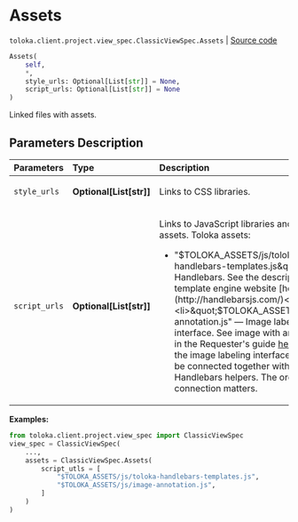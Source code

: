 # Assets
`toloka.client.project.view_spec.ClassicViewSpec.Assets` | [Source code](https://github.com/Toloka/toloka-kit/blob/v0.1.24/src/client/project/view_spec.py#L80)

```python
Assets(
    self,
    *,
    style_urls: Optional[List[str]] = None,
    script_urls: Optional[List[str]] = None
)
```

Linked files with assets.

## Parameters Description

| Parameters | Type | Description |
| :----------| :----| :-----------|
`style_urls`|**Optional\[List\[str\]\]**|<p>Links to CSS libraries.</p>
`script_urls`|**Optional\[List\[str\]\]**|<p>Links to JavaScript libraries and Toloka assets. Toloka assets:<ul><li>&quot;$TOLOKA_ASSETS/js/toloka-handlebars-templates.js&quot; — Handlebars. See the description on the template     engine website [here](http://handlebarsjs.com/)</li><li>&quot;$TOLOKA_ASSETS/js/image-annotation.js&quot; — Image labeling interface. See image with area selection in     the Requester&#x27;s guide [here](https://yandex.ru/support/toloka-requester/concepts/t-components/image-annotation.html/?lang=en) Note that the image labeling interface should only be connected together with the Handlebars helpers. The order of connection matters.</li></ul></p>

**Examples:**

```python
from toloka.client.project.view_spec import ClassicViewSpec
view_spec = ClassicViewSpec(
    ...,
    assets = ClassicViewSpec.Assets(
        script_utls = [
            "$TOLOKA_ASSETS/js/toloka-handlebars-templates.js",
            "$TOLOKA_ASSETS/js/image-annotation.js",
        ]
    )
)
```
